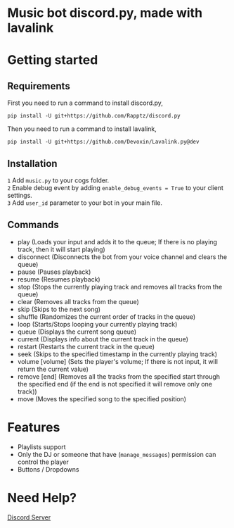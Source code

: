 # Music bot discord.py, made with lavalink
# Getting started
## Requirements
First you need to run a command to install discord.py,
```shell
pip install -U git+https://github.com/Rapptz/discord.py

```
Then you need to run a command to install lavalink,
```shell
pip install -U git+https://github.com/Devoxin/Lavalink.py@dev
```
## Installation
`1` Add `music.py` to your cogs folder.<br>
`2` Enable debug event by adding `enable_debug_events = True` to your client settings.<br>
`3` Add `user_id` parameter to your bot in your main file.

## Commands
- play <query> (Loads your input and adds it to the queue; If there is no playing track, then it will start playing)
- disconnect (Disconnects the bot from your voice channel and clears the queue)
- pause (Pauses playback)
- resume (Resumes playback)
- stop (Stops the currently playing track and removes all tracks from the queue)
- clear (Removes all tracks from the queue)
- skip (Skips to the next song)
- shuffle (Randomizes the current order of tracks in the queue)
- loop (Starts/Stops looping your currently playing track)
- queue (Displays the current song queue)
- current (Displays info about the current track in the queue)
- restart (Restarts the current track in the queue)
- seek <position> (Skips to the specified timestamp in the currently playing track)
- volume [volume] (Sets the player's volume; If there is not input, it will return the current value)
- remove <start> [end] (Removes all the tracks from the specified start through the specified end (if the end is not specified it will remove only one track))
- move <position> <track> (Moves the specified song to the specified position)

# Features
- Playlists support
- Only the DJ or someone that have (`manage_messages`) permission can control the player
- Buttons / Dropdowns
  
# Need Help?
[Discord Server](https://discord.gg/DNKEDurMyn)
